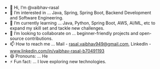 - 👋 Hi, I’m @vaibhav-rasal
- 👀 I’m interested in ... Java, Spring, Spring Boot, Backend Development and Software Engineering.
- 🌱 I’m currently learning ... Java, Python, Spring Boot, AWS, AI/ML, etc to expand my skill set and tackle new challenges.
- 💞️ I’m looking to collaborate on ... beginner-friendly projects and open-source contributions.
- 📫 How to reach me ... Mail - rasal.vaibhav949@gmail.com, LinkedIn - www.linkedin.com/in/vaibhav-rasal-b70491193
- 😄 Pronouns: ... He
- ⚡ Fun fact: ... I love exploring new technologies. 

<!---
vaibhav-rasal/vaibhav-rasal is a ✨ special ✨ repository because its `README.md` (this file) appears on your GitHub profile.
You can click the Preview link to take a look at your changes.
--->
